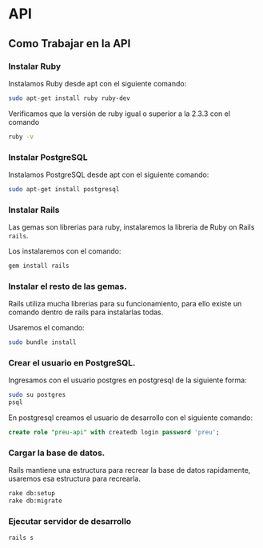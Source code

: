 # API

## Como Trabajar en la API

### Instalar Ruby
Instalamos Ruby desde apt con el siguiente comando:
```bash
sudo apt-get install ruby ruby-dev
```

Verificamos que la versión de ruby igual o superior a la 2.3.3 con el comando
```bash
ruby -v
```

### Instalar PostgreSQL
Instalamos PostgreSQL desde apt con el siguiente comando:
```bash
sudo apt-get install postgresql
```

### Instalar Rails
Las gemas son librerias para ruby, instalaremos la libreria de Ruby on Rails `rails`.

Los instalaremos con el comando:
```bash
gem install rails
```

### Instalar el resto de las gemas.
Rails utiliza mucha librerias para su funcionamiento, para ello existe un comando dentro de rails para instalarlas todas.

Usaremos el comando:
```bash
sudo bundle install
```
### Crear el usuario en PostgreSQL.
Ingresamos con el usuario postgres en postgresql de la siguiente forma:
```bash
sudo su postgres
psql
```
En postgresql creamos el usuario de desarrollo con el siguiente comando:
```sql
create role "preu-api" with createdb login password 'preu';
```
### Cargar la base de datos.
Rails mantiene una estructura para recrear la base de datos rapidamente, usaremos esa estructura para recrearla.


```bash
rake db:setup
rake db:migrate
```

### Ejecutar servidor de desarrollo

```bash
rails s
```
